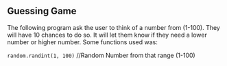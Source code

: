 Guessing Game
-------------
The following program ask the user to think of a number from (1-100). They will have 10 chances to do so. It will let them know if they need a lower number or higher number. Some functions used was: <br>

`random.randint(1, 100)`  //Random Number from that range (1-100) <br>



